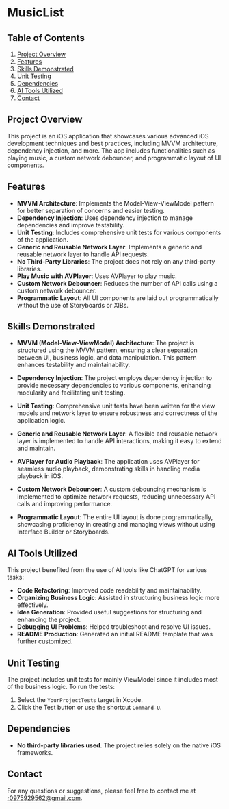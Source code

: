 # MusicList

## Table of Contents
1. [Project Overview](#project-overview)
2. [Features](#features)
3. [Skills Demonstrated](#skills-demonstrated)
4. [Unit Testing](#unit-testing)
5. [Dependencies](#dependencies)
6. [AI Tools Utilized](#ai-tools-utilized)
7. [Contact](#contact)

## Project Overview
This project is an iOS application that showcases various advanced iOS development techniques and best practices, including MVVM architecture, dependency injection, and more. The app includes functionalities such as playing music, a custom network debouncer, and programmatic layout of UI components.

## Features
- **MVVM Architecture**: Implements the Model-View-ViewModel pattern for better separation of concerns and easier testing.
- **Dependency Injection**: Uses dependency injection to manage dependencies and improve testability.
- **Unit Testing**: Includes comprehensive unit tests for various components of the application.
- **Generic and Reusable Network Layer**: Implements a generic and reusable network layer to handle API requests.
- **No Third-Party Libraries**: The project does not rely on any third-party libraries.
- **Play Music with AVPlayer**: Uses AVPlayer to play music.
- **Custom Network Debouncer**: Reduces the number of API calls using a custom network debouncer.
- **Programmatic Layout**: All UI components are laid out programmatically without the use of Storyboards or XIBs.

## Skills Demonstrated
- **MVVM (Model-View-ViewModel) Architecture**: The project is structured using the MVVM pattern, ensuring a clear separation between UI, business logic, and data manipulation. This pattern enhances testability and maintainability.
  
- **Dependency Injection**: The project employs dependency injection to provide necessary dependencies to various components, enhancing modularity and facilitating unit testing.

- **Unit Testing**: Comprehensive unit tests have been written for the view models and network layer to ensure robustness and correctness of the application logic.

- **Generic and Reusable Network Layer**: A flexible and reusable network layer is implemented to handle API interactions, making it easy to extend and maintain.

- **AVPlayer for Audio Playback**: The application uses AVPlayer for seamless audio playback, demonstrating skills in handling media playback in iOS.

- **Custom Network Debouncer**: A custom debouncing mechanism is implemented to optimize network requests, reducing unnecessary API calls and improving performance.

- **Programmatic Layout**: The entire UI layout is done programmatically, showcasing proficiency in creating and managing views without using Interface Builder or Storyboards.

## AI Tools Utilized
This project benefited from the use of AI tools like ChatGPT for various tasks:
- **Code Refactoring**: Improved code readability and maintainability.
- **Organizing Business Logic**: Assisted in structuring business logic more effectively.
- **Idea Generation**: Provided useful suggestions for structuring and enhancing the project.
- **Debugging UI Problems**: Helped troubleshoot and resolve UI issues.
- **README Production**: Generated an initial README template that was further customized.

## Unit Testing
The project includes unit tests for mainly ViewModel since it includes most of the business logic. To run the tests:
1. Select the `YourProjectTests` target in Xcode.
2. Click the Test button or use the shortcut `Command-U`.

## Dependencies
- **No third-party libraries used**. The project relies solely on the native iOS frameworks.

## Contact
For any questions or suggestions, please feel free to contact me at [r0975929562@gmail.com](mailto:r0975929562@gmail.com).
